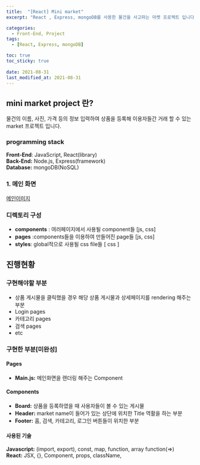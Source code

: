 ```yaml
---
title:  "[React] Mini market"
excerpt: "React , Express, mongoDB를 사용한 물건을 사고파는 마켓 프로젝트 입니다."

categories:
  - Front-End, Project
tags:
  - [React, Express, mongoDB]

toc: true
toc_sticky: true
 
date: 2021-08-31
last_modified_at: 2021-08-31
---
```


## mini market project 란?
물건의 이름, 사진, 가격 등의 정보 입력하여 상품을 등록해 이용자들간 거래 할 수 있는 market 프로젝트 입니다.  

### programming stack
__Front-End__: JavaScript, React(library)  
__Back-End:__ Node.js, Express(framework)  
__Database:__ mongoDB(NoSQL)

### 1. 메인 화면
[메인이미지]("./_image/mini-market/main_image_1.png")


### 디렉토리 구성
- __components__ : 여러페이지에서 사용될 component들 [js, css]  
- __pages__ :components들을 이용하여 만들어진 page들 [js, css]  
- __styles__: global적으로 사용될 css file들 [ css ]  

## 진행현황

### 구현해야할 부분
- 상품 게시물을 클릭했을 경우 해당 상품 게시물과 상세페이지를 rendering 해주는 부분
- Login pages
- 카테고리 pages
- 검색 pages 
- etc

### 구현한 부분[미완성]
#### Pages 
- __Main.js:__ 메인화면을 렌더링 해주는 Component 

####  Components
- __Board:__  상품을 등록하였을 때 사용자들이 볼 수 있는 게시물
- __Header:__ market name이 들어가 있는 상단에 위치한 Title 역활을 하는 부분
- __Footer:__ 홈, 검색, 카테고리, 로그인 버튼들이 위치한 부분

#### 사용된 기술
__Javascript:__ (import, export), const, map, function, array function(=>)  
__React:__ JSX, {}, Component, props, className,  
